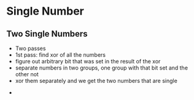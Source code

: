 # Single Number

## Two Single Numbers

* Two passes
* 1st pass: find xor of all the numbers 
* figure out arbitrary bit that was set in the result of the xor
* separate numbers in two groups, one group with that bit set and the other not
* xor them separately and we get the two numbers that are single

-

